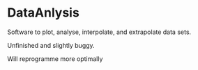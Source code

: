 # DataAnlysis

Software to plot, analyse, interpolate, and extrapolate data sets.

Unfinished and slightly buggy.

Will reprogramme more optimally
